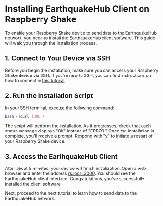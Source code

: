 # Installing EarthquakeHub Client on Raspberry Shake

To enable your Raspberry Shake device to send data to the EarthquakeHub network, you need to install the EarthquakeHub client software. This guide will walk you through the installation process.

## 1. Connect to Your Device via SSH

Before you begin the installation, make sure you can access your Raspberry Shake device via SSH. If you're new to SSH, you can find instructions on how to connect in [this tutorial](https://upri-earthquake.github.io/connect-to-rshake).

## 2. Run the Installation Script

In your SSH terminal, execute the following command:

```bash
bash <(curl [URL])
```

The script will perform the installation. As it progresses, check that each status message displays "OK" instead of "ERROR." Once the installation is complete, you'll receive a prompt. Respond with "y" to initiate a restart of your Raspberry Shake device.

## 3. Access the EarthquakeHub Client

After about 5 minutes, your device will finish initialization. Open a web browser and enter the address [rs.local:3000](rs.local:3000). You should see the EarthquakeHub client interface. Congratulations, you've successfully installed the client software!

Next, proceed to the next tutorial to learn how to send data to the EarthquakeHub network.
